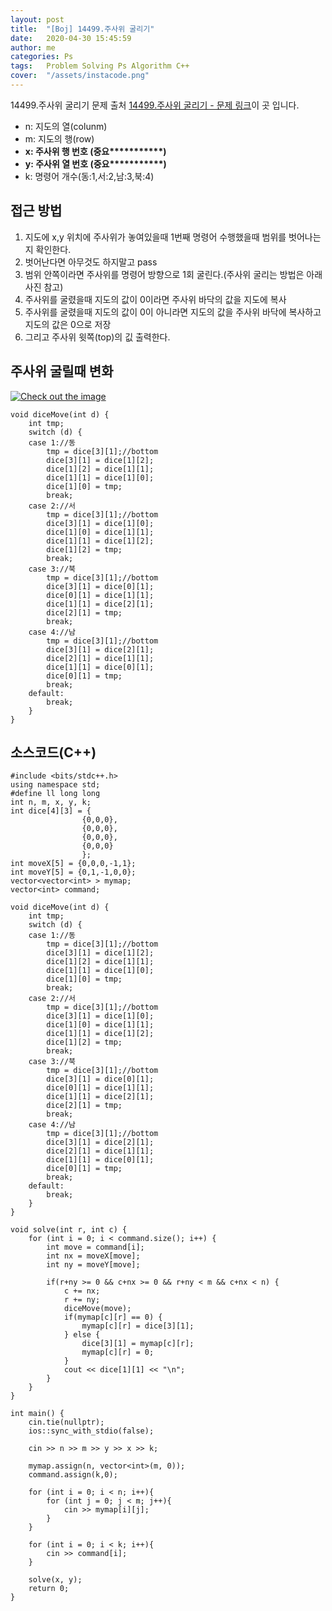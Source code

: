 ```yaml
---
layout: post
title:  "[Boj] 14499.주사위 굴리기"
date:   2020-04-30 15:45:59
author: me
categories: Ps
tags:	Problem Solving Ps Algorithm C++
cover:  "/assets/instacode.png"
---
```



14499.주사위 굴리기 문제 출처 [14499.주사위 굴리기 - 문제 링크](https://www.acmicpc.net/problem/14499)이 곳 입니다.

* n: 지도의 열(colunm)
* m: 지도의 행(row)
* __x: 주사위 행 번호 (중요***********)__
* __y: 주사위 열 번호 (중요***********)__
* k: 명령어 개수(동:1,서:2,남:3,북:4)

## 접근 방법
1. 지도에 x,y 위치에 주사위가 놓여있을때 1번째 명령어 수행했을때 범위를 벗어나는지 확인한다.
2. 벗어난다면 아무것도 하지말고 pass
3. 범위 안쪽이라면 주사위를 명령어 방향으로 1회 굴린다.(주사위 굴리는 방법은 아래 사진 참고)
4. 주사위를 굴렸을때 지도의 값이 0이라면 주사위 바닥의 값을 지도에 복사
5. 주사위를 굴렸을때 지도의 값이 0이 아니라면 지도의 값을 주사위 바닥에 복사하고 지도의 값은 0으로 저장
6. 그리고 주사위 윗쪽(top)의 깂 출력한다.  


## 주사위 굴릴때 변화
<a href="{{ site.2020_algorithm_img }}/dicemove.JPG" data-lightbox="falcon9-large" data-title="Check out the image">
  <img src="{{ site.2020_algorithm_img }}/dicemove.JPG" title="Check out the image">
</a>

```
void diceMove(int d) {
    int tmp;
    switch (d) {
    case 1://동
        tmp = dice[3][1];//bottom
        dice[3][1] = dice[1][2];
        dice[1][2] = dice[1][1];
        dice[1][1] = dice[1][0];
        dice[1][0] = tmp;
        break;
    case 2://서
        tmp = dice[3][1];//bottom
        dice[3][1] = dice[1][0];
        dice[1][0] = dice[1][1];
        dice[1][1] = dice[1][2];
        dice[1][2] = tmp;
        break;
    case 3://북
        tmp = dice[3][1];//bottom
        dice[3][1] = dice[0][1];
        dice[0][1] = dice[1][1];
        dice[1][1] = dice[2][1];
        dice[2][1] = tmp;
        break;
    case 4://남
        tmp = dice[3][1];//bottom
        dice[3][1] = dice[2][1];
        dice[2][1] = dice[1][1];
        dice[1][1] = dice[0][1];
        dice[0][1] = tmp;
        break;
    default:
        break;
    }
}
```

## 소스코드(C++)

```
#include <bits/stdc++.h>
using namespace std;
#define ll long long
int n, m, x, y, k;
int dice[4][3] = {
                {0,0,0},
                {0,0,0},
                {0,0,0},
                {0,0,0}
                };
int moveX[5] = {0,0,0,-1,1};
int moveY[5] = {0,1,-1,0,0};
vector<vector<int> > mymap;
vector<int> command;

void diceMove(int d) {
    int tmp;
    switch (d) {
    case 1://동
        tmp = dice[3][1];//bottom
        dice[3][1] = dice[1][2];
        dice[1][2] = dice[1][1];
        dice[1][1] = dice[1][0];
        dice[1][0] = tmp;
        break;
    case 2://서
        tmp = dice[3][1];//bottom
        dice[3][1] = dice[1][0];
        dice[1][0] = dice[1][1];
        dice[1][1] = dice[1][2];
        dice[1][2] = tmp;
        break;
    case 3://북
        tmp = dice[3][1];//bottom
        dice[3][1] = dice[0][1];
        dice[0][1] = dice[1][1];
        dice[1][1] = dice[2][1];
        dice[2][1] = tmp;
        break;
    case 4://남
        tmp = dice[3][1];//bottom
        dice[3][1] = dice[2][1];
        dice[2][1] = dice[1][1];
        dice[1][1] = dice[0][1];
        dice[0][1] = tmp;
        break;
    default:
        break;
    }
}

void solve(int r, int c) {
    for (int i = 0; i < command.size(); i++) {
        int move = command[i];
        int nx = moveX[move];
        int ny = moveY[move];
        
        if(r+ny >= 0 && c+nx >= 0 && r+ny < m && c+nx < n) {
            c += nx;
            r += ny;
            diceMove(move);
            if(mymap[c][r] == 0) {
                mymap[c][r] = dice[3][1];
            } else {
                dice[3][1] = mymap[c][r];
                mymap[c][r] = 0;
            }
            cout << dice[1][1] << "\n";
        }
    }
}

int main() {
    cin.tie(nullptr);
    ios::sync_with_stdio(false);

    cin >> n >> m >> y >> x >> k;

    mymap.assign(n, vector<int>(m, 0));
    command.assign(k,0);

    for (int i = 0; i < n; i++){
        for (int j = 0; j < m; j++){
            cin >> mymap[i][j];
        }   
    }

    for (int i = 0; i < k; i++){
        cin >> command[i];
    }
    
    solve(x, y);
    return 0;
}
```
